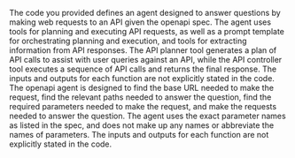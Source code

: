 The code you provided defines an agent designed to answer questions by making web requests to an API given the openapi spec. The agent uses tools for planning and executing API requests, as well as a prompt template for orchestrating planning and execution, and tools for extracting information from API responses. The API planner tool generates a plan of API calls to assist with user queries against an API, while the API controller tool executes a sequence of API calls and returns the final response. The inputs and outputs for each function are not explicitly stated in the code. The openapi agent is designed to find the base URL needed to make the request, find the relevant paths needed to answer the question, find the required parameters needed to make the request, and make the requests needed to answer the question. The agent uses the exact parameter names as listed in the spec, and does not make up any names or abbreviate the names of parameters. The inputs and outputs for each function are not explicitly stated in the code.

